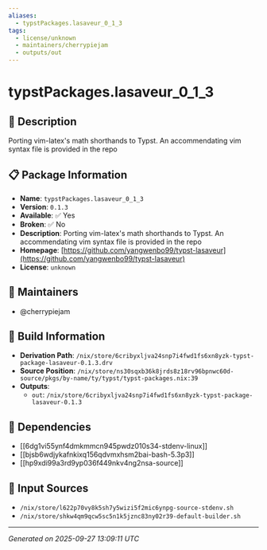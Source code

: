 ```yaml
---
aliases:
  - typstPackages.lasaveur_0_1_3
tags:
  - license/unknown
  - maintainers/cherrypiejam
  - outputs/out
---
```


# typstPackages.lasaveur_0_1_3

## 📝 Description

Porting vim-latex's math shorthands to Typst.  An accommendating vim syntax file is provided in the repo

## 📋 Package Information

- **Name**: `typstPackages.lasaveur_0_1_3`
- **Version**: `0.1.3`
- **Available**: ✅ Yes
- **Broken**: ✅ No
- **Description**: Porting vim-latex's math shorthands to Typst.  An accommendating vim syntax file is provided in the repo
- **Homepage**: [https://github.com/yangwenbo99/typst-lasaveur](https://github.com/yangwenbo99/typst-lasaveur)
- **License**: `unknown`
## 👥 Maintainers

- @cherrypiejam


## 🔧 Build Information

- **Derivation Path**: `/nix/store/6cribyxljva24snp7i4fwd1fs6xn8yzk-typst-package-lasaveur-0.1.3.drv`
- **Source Position**: `/nix/store/ns30sqxb36k8jrds8z18rv96bpnwc60d-source/pkgs/by-name/ty/typst/typst-packages.nix:39`
- **Outputs**:
  - `out`:  `/nix/store/6cribyxljva24snp7i4fwd1fs6xn8yzk-typst-package-lasaveur-0.1.3`

## 🔗 Dependencies

- [[6dg1vi55ynf4dmkmmcn945pwdz010s34-stdenv-linux]]
- [[bjsb6wdjykafnkixq156qdvmxhsm2bai-bash-5.3p3]]
- [[hp9xdi99a3rd9yp036f449nkv4ng2nsa-source]]

## 📁 Input Sources

- `/nix/store/l622p70vy8k5sh7y5wizi5f2mic6ynpg-source-stdenv.sh`
- `/nix/store/shkw4qm9qcw5sc5n1k5jznc83ny02r39-default-builder.sh`

---
*Generated on 2025-09-27 13:09:11 UTC*
